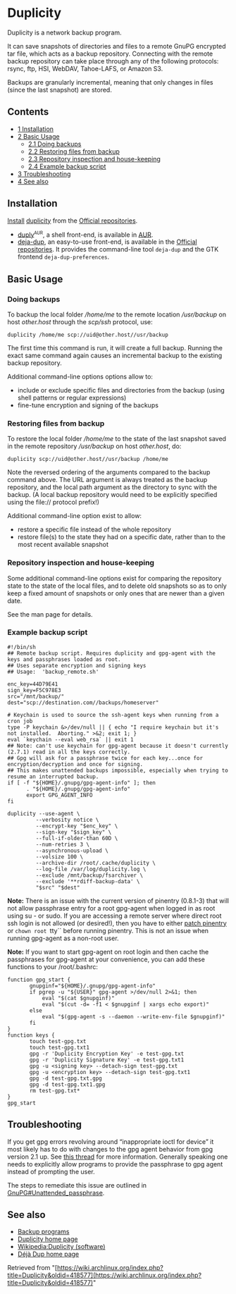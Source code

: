 # Duplicity

Duplicity is a network backup program.

It can save snapshots of directories and files to a remote GnuPG encrypted tar file, which acts as a backup repository. Connecting with the remote backup repository can take place through any of the following protocols: rsync, ftp, HSI, WebDAV, Tahoe-LAFS, or Amazon S3.

Backups are granularly incremental, meaning that only changes in files (since the last snapshot) are stored.

## Contents

*   [1 Installation](#Installation)
*   [2 Basic Usage](#Basic_Usage)
    *   [2.1 Doing backups](#Doing_backups)
    *   [2.2 Restoring files from backup](#Restoring_files_from_backup)
    *   [2.3 Repository inspection and house-keeping](#Repository_inspection_and_house-keeping)
    *   [2.4 Example backup script](#Example_backup_script)
*   [3 Troubleshooting](#Troubleshooting)
*   [4 See also](#See_also)

## Installation

[Install](/index.php/Install "Install") [duplicity](https://www.archlinux.org/packages/?name=duplicity) from the [Official repositories](/index.php/Official_repositories "Official repositories").

*   [duply](https://aur.archlinux.org/packages/duply/)<sup><small>AUR</small></sup>, a shell front-end, is available in [AUR](/index.php/AUR "AUR").
*   [deja-dup](https://www.archlinux.org/packages/?name=deja-dup), an easy-to-use front-end, is available in the [Official repositories](/index.php/Official_repositories "Official repositories"). It provides the command-line tool `deja-dup` and the GTK frontend `deja-dup-preferences`.

## Basic Usage

### Doing backups

To backup the local folder _/home/me_ to the remote location _/usr/backup_ on host _other.host_ through the _scp/ssh_ protocol, use:

```
duplicity /home/me scp://uid@other.host//usr/backup

```

The first time this command is run, it will create a full backup. Running the exact same command again causes an incremental backup to the existing backup repository.

Additional command-line options options allow to:

*   include or exclude specific files and directories from the backup (using shell patterns or regular expressions)
*   fine-tune encryption and signing of the backups

### Restoring files from backup

To restore the local folder _/home/me_ to the state of the last snapshot saved in the remote repository _/usr/backup_ on host _other.host_, do:

```
duplicity scp://uid@other.host//usr/backup /home/me 

```

Note the reversed ordering of the arguments compared to the backup command above. The URL argument is always treated as the backup repository, and the local path argument as the directory to sync with the backup. (A local backup repository would need to be explicitly specified using the file:// protocol prefix!)

Additional command-line option exist to allow:

*   restore a specific file instead of the whole repository
*   restore file(s) to the state they had on a specific date, rather than to the most recent available snapshot

### Repository inspection and house-keeping

Some additional command-line options exist for comparing the repository state to the state of the local files, and to delete old snapshots so as to only keep a fixed amount of snapshots or only ones that are newer than a given date.

See the man page for details.

### Example backup script

```
#!/bin/sh
## Remote backup script. Requires duplicity and gpg-agent with the keys and passphrases loaded as root.
## Uses separate encryption and signing keys
## Usage:  'backup_remote.sh'

enc_key=44D79E41
sign_key=F5C978E3
src="/mnt/backup/"
dest="scp://destination.com//backups/homeserver"

# Keychain is used to source the ssh-agent keys when running from a cron job
type -P keychain &>/dev/null || { echo "I require keychain but it's not installed.  Aborting." >&2; exit 1; }
eval `keychain --eval web_rsa` || exit 1
## Note: can't use keychain for gpg-agent because it doesn't currently (2.7.1) read in all the keys correctly. 
## Gpg will ask for a passphrase twice for each key...once for encryption/decryption and once for signing. 
## This makes unattended backups impossible, especially when trying to resume an interrupted backup.
if [ -f "${HOME}/.gnupg/gpg-agent-info" ]; then
      . "${HOME}/.gnupg/gpg-agent-info"
      export GPG_AGENT_INFO
fi

duplicity --use-agent \
         --verbosity notice \
         --encrypt-key "$enc_key" \
         --sign-key "$sign_key" \
         --full-if-older-than 60D \
         --num-retries 3 \
         --asynchronous-upload \
         --volsize 100 \
         --archive-dir /root/.cache/duplicity \
         --log-file /var/log/duplicity.log \
         --exclude /mnt/backup/fsarchiver \
         --exclude '**rdiff-backup-data' \
         "$src" "$dest"

```

**Note:** There is an issue with the current version of pinentry (0.8.1-3) that will not allow passphrase entry for a root gpg-agent when logged in as root using su - or sudo. If you are accessing a remote server where direct root ssh login is not allowed (or desired!), then you have to either [patch pinentry](https://bugzilla.redhat.com/show_bug.cgi?id=677665) or `chown root `tty`` before running pinentry. This is not an issue when running gpg-agent as a non-root user.

**Note:** If you want to start gpg-agent on root login and then cache the passphrases for gpg-agent at your convenience, you can add these functions to your /root/.bashrc:

```
function gpg_start {
       gnupginf="${HOME}/.gnupg/gpg-agent-info"
       if pgrep -u "${USER}" gpg-agent >/dev/null 2>&1; then
           eval "$(cat $gnupginf)"
           eval "$(cut -d= -f1 < $gnupginf | xargs echo export)"
       else
           eval "$(gpg-agent -s --daemon --write-env-file $gnupginf)"
       fi
}
function keys {
       touch test-gpg.txt
       touch test-gpg.txt1
       gpg -r 'Duplicity Encryption Key' -e test-gpg.txt
       gpg -r 'Duplicity Signature Key' -e test-gpg.txt1
       gpg -u <signing key> --detach-sign test-gpg.txt
       gpg -u <encryption key> --detach-sign test-gpg.txt1
       gpg -d test-gpg.txt.gpg
       gpg -d test-gpg.txt1.gpg
       rm test-gpg.txt*
}
gpg_start

```

## Troubleshooting

If you get gpg errors revolving around “inappropriate ioctl for device” it most likely has to do with changes to the gpg agent behavior from gpg version 2.1 up. See [this thread](https://bbs.archlinux.org/viewtopic.php?id=190301) for more information. Generally speaking one needs to explicitly allow programs to provide the passphrase to gpg agent instead of prompting the user.

The steps to remediate this issue are outlined in [GnuPG#Unattended_passphrase](/index.php/GnuPG#Unattended_passphrase "GnuPG").

## See also

*   [Backup programs](/index.php/Backup_programs "Backup programs")
*   [Duplicity home page](http://duplicity.nongnu.org/)
*   [Wikipedia:Duplicity (software)](https://en.wikipedia.org/wiki/Duplicity_(software) "wikipedia:Duplicity (software)")
*   [Déjà Dup home page](https://launchpad.net/deja-dup)

Retrieved from "[https://wiki.archlinux.org/index.php?title=Duplicity&oldid=418577](https://wiki.archlinux.org/index.php?title=Duplicity&oldid=418577)"